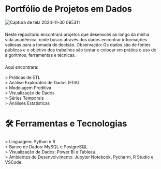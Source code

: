 <h1 align="left">Portfólio de Projetos em Dados</h1>

![Captura de tela 2024-11-30 095311](https://github.com/user-attachments/assets/0d2a747b-7e83-434c-9dbb-9d2e88aa176a)

###

<p align="left">Neste repositório encontrará projetos que desenvolvi ao longo da minha vida acadêmica, onde busco através dos dados encontrar informações valiosas para a tomada de decisão. Observação: Os dados são de fontes públicas e o objetivo dos trabalhos são testar e colocar em prática o uso de algoritmos, ferramentas e técnicas.</p>

###

<p align="left">Aqui encontrará:<br><br>> Práticas de ETL<br>> Análise Exploratóri de Dados (EDA)<br>> Modelagem Preditiva<br>> Visualização de Dados<br>> Séries Temporais<br>> Análises Estatísticas</p>

###

<h1 align="left">🛠️ Ferramentas e Tecnologias</h1>

###

<p align="left"> > Linguagem: Python e R<br> > Banco de Dados: MySQL e PostgreSQL<br> > Visualização de Dados: Power BI e Tableau.<br> > Ambientes de Desenvolvimento: Jupyter Notebook, Pycharm, R Studio e VSCode.</p>

###

